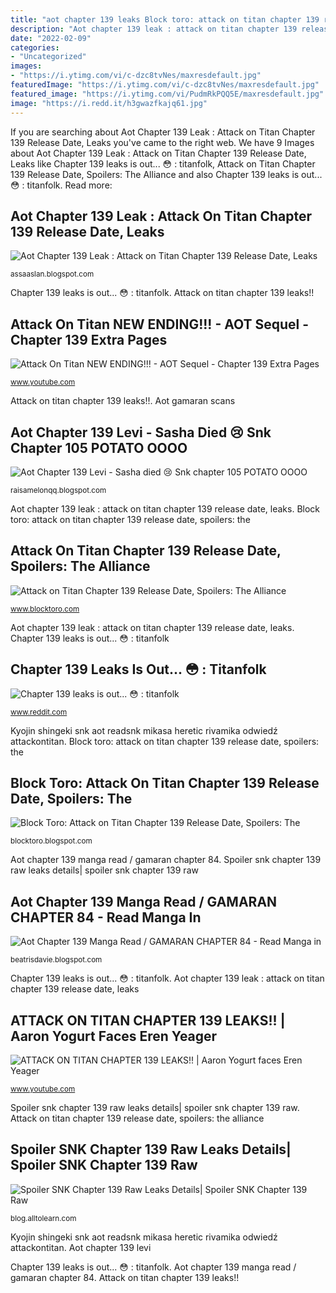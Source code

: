 ```yaml
---
title: "aot chapter 139 leaks Block toro: attack on titan chapter 139 release date, spoilers: the"
description: "Aot chapter 139 leak : attack on titan chapter 139 release date, leaks"
date: "2022-02-09"
categories:
- "Uncategorized"
images:
- "https://i.ytimg.com/vi/c-dzc8tvNes/maxresdefault.jpg"
featuredImage: "https://i.ytimg.com/vi/c-dzc8tvNes/maxresdefault.jpg"
featured_image: "https://i.ytimg.com/vi/PudmRkPQQ5E/maxresdefault.jpg"
image: "https://i.redd.it/h3gwazfkajq61.jpg"
---
```


If you are searching about Aot Chapter 139 Leak : Attack on Titan Chapter 139 Release Date, Leaks you've came to the right web. We have 9 Images about Aot Chapter 139 Leak : Attack on Titan Chapter 139 Release Date, Leaks like Chapter 139 leaks is out... 😳 : titanfolk, Attack on Titan Chapter 139 Release Date, Spoilers: The Alliance and also Chapter 139 leaks is out... 😳 : titanfolk. Read more:

## Aot Chapter 139 Leak : Attack On Titan Chapter 139 Release Date, Leaks

![Aot Chapter 139 Leak : Attack on Titan Chapter 139 Release Date, Leaks](https://64.media.tumblr.com/31a5b91ab793051cc861285aed90882e/384603f36ca08840-3b/s640x960/240aad6bce233d712acc06f322b521c21f5f3923.jpg "Kyojin shingeki snk aot readsnk mikasa heretic rivamika odwiedź attackontitan")

<small>assaaslan.blogspot.com</small>

Chapter 139 leaks is out... 😳 : titanfolk. Attack on titan chapter 139 leaks!!

## Attack On Titan NEW ENDING!!! - AOT Sequel - Chapter 139 Extra Pages

![Attack On Titan NEW ENDING!!! - AOT Sequel - Chapter 139 Extra Pages](https://i.ytimg.com/vi/kfBEB1CTTno/maxresdefault.jpg "Aot chapter 139 manga read / gamaran chapter 84")

<small>www.youtube.com</small>

Attack on titan chapter 139 leaks!!. Aot gamaran scans

## Aot Chapter 139 Levi - Sasha Died 😢 Snk Chapter 105 POTATO OOOO

![Aot Chapter 139 Levi - Sasha died 😢 Snk chapter 105 POTATO OOOO](https://i.pinimg.com/originals/1c/0f/67/1c0f67881dedcc85eeb00d92d77fd45b.jpg "Block toro: attack on titan chapter 139 release date, spoilers: the")

<small>raisamelonqq.blogspot.com</small>

Aot chapter 139 leak : attack on titan chapter 139 release date, leaks. Block toro: attack on titan chapter 139 release date, spoilers: the

## Attack On Titan Chapter 139 Release Date, Spoilers: The Alliance

![Attack on Titan Chapter 139 Release Date, Spoilers: The Alliance](https://cdn.blocktoro.com/wp-content/uploads/2021/03/Attack-on-Titan-Chapter-139-Release-Date-Spoilers-The-Alliance-Members-turns-into-Titans.jpeg "Spoiler snk chapter 139 raw leaks details| spoiler snk chapter 139 raw")

<small>www.blocktoro.com</small>

Aot chapter 139 leak : attack on titan chapter 139 release date, leaks. Chapter 139 leaks is out... 😳 : titanfolk

## Chapter 139 Leaks Is Out... 😳 : Titanfolk

![Chapter 139 leaks is out... 😳 : titanfolk](https://i.redd.it/h3gwazfkajq61.jpg "Spoiler snk chapter 139 raw leaks details| spoiler snk chapter 139 raw")

<small>www.reddit.com</small>

Kyojin shingeki snk aot readsnk mikasa heretic rivamika odwiedź attackontitan. Block toro: attack on titan chapter 139 release date, spoilers: the

## Block Toro: Attack On Titan Chapter 139 Release Date, Spoilers: The

![Block Toro: Attack on Titan Chapter 139 Release Date, Spoilers: The](https://cdn.blocktoro.com/wp-content/uploads/2021/03/Attack-on-Titan-Chapter-139-Spoilers-Theories-and-Predictions.jpeg "Chapter titan attack spoilers predictions theories titans members")

<small>blocktoro.blogspot.com</small>

Aot chapter 139 manga read / gamaran chapter 84. Spoiler snk chapter 139 raw leaks details| spoiler snk chapter 139 raw

## Aot Chapter 139 Manga Read / GAMARAN CHAPTER 84 - Read Manga In

![Aot Chapter 139 Manga Read / GAMARAN CHAPTER 84 - Read Manga in](https://2.bp.blogspot.com/-z8kTQ8tVGSM/Vi9TracaUII/AAAAAAABmUk/xH4KND-MCaw/s16000/0139-010.jpg "Yogurt eren")

<small>beatrisdavie.blogspot.com</small>

Chapter 139 leaks is out... 😳 : titanfolk. Aot chapter 139 leak : attack on titan chapter 139 release date, leaks

## ATTACK ON TITAN CHAPTER 139 LEAKS!! | Aaron Yogurt Faces Eren Yeager

![ATTACK ON TITAN CHAPTER 139 LEAKS!! | Aaron Yogurt faces Eren Yeager](https://i.ytimg.com/vi/PudmRkPQQ5E/maxresdefault.jpg "Chapter 139 leaks is out... 😳 : titanfolk")

<small>www.youtube.com</small>

Spoiler snk chapter 139 raw leaks details| spoiler snk chapter 139 raw. Attack on titan chapter 139 release date, spoilers: the alliance

## Spoiler SNK Chapter 139 Raw Leaks Details| Spoiler SNK Chapter 139 Raw

![Spoiler SNK Chapter 139 Raw Leaks Details| Spoiler SNK Chapter 139 Raw](https://i.ytimg.com/vi/c-dzc8tvNes/maxresdefault.jpg "Block toro: attack on titan chapter 139 release date, spoilers: the")

<small>blog.alltolearn.com</small>

Kyojin shingeki snk aot readsnk mikasa heretic rivamika odwiedź attackontitan. Aot chapter 139 levi

Chapter 139 leaks is out... 😳 : titanfolk. Aot chapter 139 manga read / gamaran chapter 84. Attack on titan chapter 139 leaks!!
